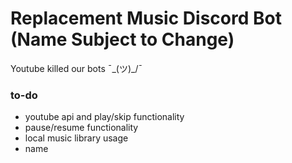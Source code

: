 # Replacement Music Discord Bot (Name Subject to Change)
Youtube killed our bots ¯\_(ツ)_/¯

### to-do

- youtube api and play/skip functionality
- pause/resume functionality
- local music library usage
- name

